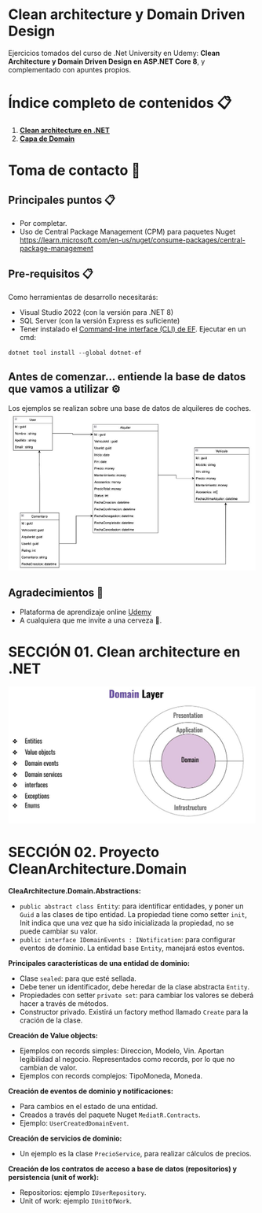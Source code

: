 ﻿# Clean architecture y Domain Driven Design

Ejercicios tomados del curso de .Net University en Udemy: **Clean Architecture y Domain Driven Design en ASP.NET Core 8**, y complementado con apuntes propios.


# Índice completo de contenidos 📋
1. **[Clean architecture en .NET](#Seccion_01_Clean)**
2. **[Capa de Domain](#Seccion_02_Capa_Domain)**


# Toma de contacto  🚀 <a name="Toma_Contacto"></a>

## Principales puntos 📋
* Por completar.
* Uso de Central Package Management (CPM) para paquetes Nuget
https://learn.microsoft.com/en-us/nuget/consume-packages/central-package-management

## Pre-requisitos 📋
Como herramientas de desarrollo necesitarás:
* Visual Studio 2022 (con la versión para .NET 8)
* SQL Server (con la versión Express es suficiente)
* Tener instalado el [Command-line interface (CLI) de EF](https://learn.microsoft.com/en-us/ef/core/cli/dotnet). Ejecutar en un cmd:
```
dotnet tool install --global dotnet-ef
```

## Antes de comenzar... entiende la base de datos que vamos a utilizar ⚙️
Los ejemplos se realizan sobre una base de datos de alquileres de coches.
![My Image](./docs/02.Bdd.JPG)

## Agradecimientos 🎁

* Plataforma de aprendizaje online [Udemy](https://www.udemy.com/share/109PRS3@gz4ZDXhSu8i9pa_CnjiahHDgwCptf9vw-CYR0FqedgI2UGsgwy4nmPTe3ehw5QaGMA==/)
* A cualquiera que me invite a una cerveza 🍺.

# SECCIÓN 01. Clean architecture en .NET <a name="Seccion_01_Clean"></a>
![My Image](./docs/01.Domain.JPG)

# SECCIÓN 02. Proyecto CleanArchitecture.Domain <a name="Seccion_02_Domain"></a>

**CleaArchitecture.Domain.Abstractions:**
* ```public abstract class Entity```: para identificar entidades, y poner un ```Guid``` a las clases de tipo entidad. La propiedad tiene como setter ``init``,  Init indica que una vez que ha sido inicializada la propiedad, no se puede cambiar su valor.
* ```public interface IDomainEvents : INotification```: para configurar eventos de dominio. La entidad base ```Entity```, manejará estos eventos.

**Principales características de una entidad de dominio:**
* Clase ```sealed```: para que esté sellada.
* Debe tener un identificador, debe heredar de la clase abstracta ```Entity```.
* Propiedades con setter ```private set```: para cambiar los valores se deberá hacer a través de métodos.
* Constructor privado. Existirá un factory method llamado ```Create``` para la cración de la clase.

**Creación de Value objects:**
* Ejemplos con records simples: Direccion, Modelo, Vin. Aportan legibilidad al negocio. Representados como records, por lo que no cambian de valor.
* Ejemplos con records complejos: TipoMoneda, Moneda.

**Creación de eventos de dominio y notificaciones:**
* Para cambios en el estado de una entidad.
* Creados a través del paquete Nuget ```MediatR.Contracts```.
* Ejemplo:  ```UserCreatedDomainEvent```.

**Creación de **servicios de dominio**:**
* Un ejemplo es la clase ```PrecioService```, para realizar cálculos de precios.

**Creación de los contratos de acceso a base de datos (repositorios) y persistencia (unit of work):**
* Repositorios: ejemplo ```IUserRepository```.
* Unit of work: ejemplo ```IUnitOfWork```.